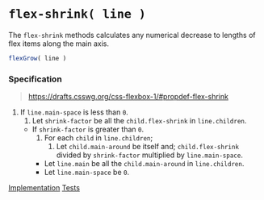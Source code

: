 # `flex-shrink( line )`

The `flex-shrink` methods calculates any numerical decrease to lengths of flex items along the main axis.

```js
flexGrow( line )
```

### Specification

> https://drafts.csswg.org/css-flexbox-1/#propdef-flex-shrink

1. If `line.main-space` is less than `0`.
	1. Let `shrink-factor` be all the `child.flex-shrink` in `line.children`.
	-  If `shrink-factor` is greater than `0`.
		1. For each `child` in `line.children`;
			1. Let `child.main-around` be itself and;
			   `child.flex-shrink` divided by `shrink-factor` multiplied by `line.main-space`.
		-  Let `line.main` be all the `child.main-around` in `line.children`.
		-  Let `line.main-space` be `0`.

[Implementation](index.js) [Tests](test.js)
